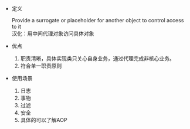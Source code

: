 + 定义

	Provide a surrogate or placeholder for another object to control access to it  
	汉化：用中间代理对象访问具体对象  
	
+ 优点

	1. 职责清晰，具体实现类只关心自身业务，通过代理完成非核心业务。  
	2. 符合单一职责原则  
	
+ 使用场景

	1. 日志
	2. 事物
	3. 过滤
	4. 安全
	5. 具体的可以了解AOP
	
	